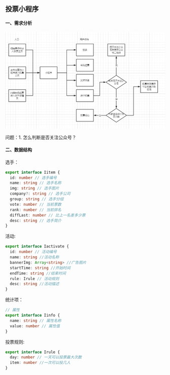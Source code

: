 ## 投票小程序

#### 一、需求分析

![image-20200911162959907](%E6%8A%95%E7%A5%A8%E5%B0%8F%E7%A8%8B%E5%BA%8F%20.assets/image-20200911162959907.png)

问题：1. 怎么判断是否关注公众号？

#### 二、数据结构

选手：

```typescript
export interface Iitem {
  id: number // 选手编号
  name: string // 选手名称
  img: string // 选手图片
  company?: string // 选手公司
  group: string // 选手分组
  vote: number // 当前票数
  rank: number // 当前排名
  diffLast: number // 比上一名差多少票
  desc: string // 选手简介
}
```

活动:

```typescript
export interface Iactivate {
  id: number // 活动编号
  name: string //活动名称
  bannerImg: Array<string> //广告图片
  startTime: string //开始时间
  endTime: string //结束时间
  rule: Irule // 活动规则
  desc: string //活动描述
}
```

统计项：

```typescript
// 属性
export interface Iinfo {
  name: string // 属性名称
  value: number // 属性值
}
```

投票规则:

```typescript
export interface Irule {
  day: number // 一天可以投票最大次数
  item: number //一次可以投几人
}
```

